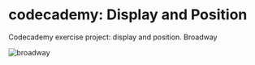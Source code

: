 # codecademy: Display and Position

Codecademy exercise project: display and position. Broadway

<img title="broadway" alt="broadway" src="./codecademy-broadway.png">
